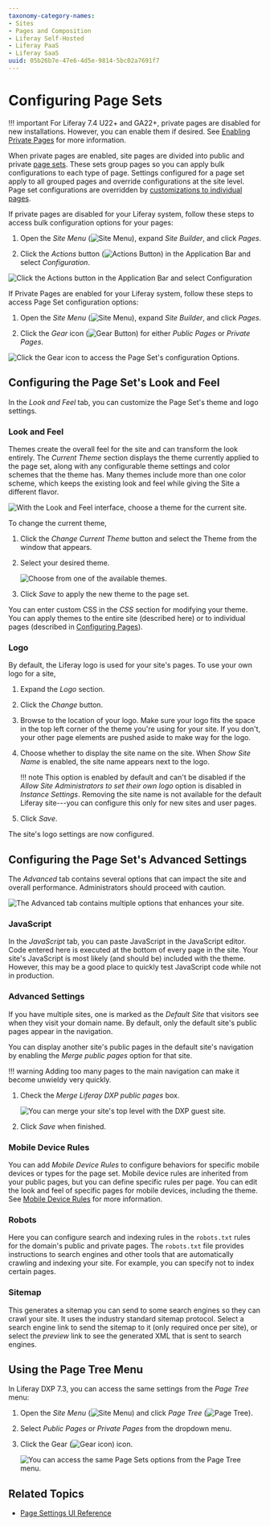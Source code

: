```yaml
---
taxonomy-category-names:
- Sites
- Pages and Composition
- Liferay Self-Hosted
- Liferay PaaS
- Liferay SaaS
uuid: 05b26b7e-47e6-4d5e-9814-5bc02a7691f7
---
```


# Configuring Page Sets

!!! important
    For Liferay 7.4 U22+ and GA22+, private pages are disabled for new installations. However, you can enable them if desired. See [Enabling Private Pages](../understanding-pages.md#enabling-private-pages) for more information.

When private pages are enabled, site pages are divided into public and private [page sets](../understanding-pages.md#page-sets). These sets group pages so you can apply bulk configurations to each type of page. Settings configured for a page set apply to all grouped pages and override configurations at the site level. Page set configurations are overridden by [customizations to individual pages](./page-settings-ui-reference.md).

If private pages are disabled for your Liferay system, follow these steps to access bulk configuration options for your pages:

1. Open the *Site Menu* (![Site Menu](../../../images/icon-product-menu.png)), expand *Site Builder*, and click *Pages*.

1. Click the *Actions* button (![Actions Button](../../../images/icon-actions.png)) in the Application Bar and select *Configuration*.

![Click the Actions button in the Application Bar and select Configuration](./configuring-page-sets/images/01.png)

If Private Pages are enabled for your Liferay system, follow these steps to access Page Set configuration options:

1. Open the *Site Menu* (![Site Menu](../../../images/icon-product-menu.png)), expand *Site Builder*, and click *Pages*.

1. Click the *Gear* icon (![Gear Button](../../../images/icon-cog3.png)) for either *Public Pages* or *Private Pages*.

![Click the Gear icon to access the Page Set's configuration Options.](./configuring-page-sets/images/02.png)

## Configuring the Page Set's Look and Feel

In the *Look and Feel* tab, you can customize the Page Set's theme and logo settings.

### Look and Feel

Themes create the overall feel for the site and can transform the look entirely. The *Current Theme* section displays the theme currently applied to the page set, along with any configurable theme settings and color schemes that the theme has. Many themes include more than one color scheme, which keeps the existing look and feel while giving the Site a different flavor.

![With the Look and Feel interface, choose a theme for the current site.](./configuring-page-sets/images/03.png)

To change the current theme,

1. Click the *Change Current Theme* button and select the Theme from the window that appears.

1. Select your desired theme.

   ![Choose from one of the available themes.](./configuring-page-sets/images/04.png)

1. Click *Save* to apply the new theme to the page set.

You can enter custom CSS in the *CSS* section for modifying your theme. You can apply themes to the entire site (described here) or to individual pages (described in [Configuring Pages](./page-settings-ui-reference.md#look-and-feel)).

### Logo

By default, the Liferay logo is used for your site's pages. To use your own logo for a site,

1. Expand the *Logo* section.

1. Click the *Change* button.

1. Browse to the location of your logo. Make sure your logo fits the space in the top left corner of the theme you're using for your site. If you don't, your other page elements are pushed aside to make way for the logo.

1. Choose whether to display the site name on the site. When *Show Site Name* is enabled, the site name appears next to the logo.

    !!! note
       This option is enabled by default and can't be disabled if the *Allow Site Administrators to set their own logo* option is disabled in *Instance Settings*. Removing the site name is not available for the default Liferay site---you can configure this only for new sites and user pages.

1. Click *Save*.

The site's logo settings are now configured.

## Configuring the Page Set's Advanced Settings

The *Advanced* tab contains several options that can impact the site and overall performance. Administrators should proceed with caution.

![The Advanced tab contains multiple options that enhances your site.](./configuring-page-sets/images/05.png)

### JavaScript

In the *JavaScript* tab, you can paste JavaScript in the JavaScript editor. Code entered here is executed at the bottom of every page in the site. Your site's JavaScript is most likely (and should be) included with the theme. However, this may be a good place to quickly test JavaScript code while not in production.

### Advanced Settings

If you have multiple sites, one is marked as the *Default Site* that visitors see when they visit your domain name. By default, only the default site's public pages appear in the navigation.

You can display another site's public pages in the default site's navigation by enabling the *Merge public pages* option for that site.

!!! warning
    Adding too many pages to the main navigation can make it become unwieldy very quickly.

1. Check the *Merge Liferay DXP public pages* box.

    ![You can merge your site's top level with the DXP guest site.](./configuring-page-sets/images/06.png)

1. Click *Save* when finished.

### Mobile Device Rules

You can add *Mobile Device Rules* to configure behaviors for specific mobile devices or types for the page set. Mobile device rules are inherited from your public pages, but you can define specific rules per page. You can edit the look and feel of specific pages for mobile devices, including the theme. See [Mobile Device Rules](../../optimizing-sites/building-a-responsive-site/creating-mobile-device-rules.md) for more information.

### Robots

Here you can configure search and indexing rules in the `robots.txt` rules for the domain's public and private pages. The `robots.txt` file provides instructions to search engines and other tools that are automatically crawling and indexing your site. For example, you can specify not to index certain pages.

### Sitemap

This generates a sitemap you can send to some search engines so they can crawl your site. It uses the industry standard sitemap protocol. Select a search engine link to send the sitemap to it (only required once per site), or select the *preview* link to see the generated XML that is sent to search engines.

## Using the Page Tree Menu

In Liferay DXP 7.3, you can access the same settings from the *Page Tree* menu:

1. Open the *Site Menu* (![Site Menu](../../../images/icon-menu.png)) and click *Page Tree* (![Page Tree](../../../images/icon-page-tree.png)).

1. Select *Public Pages* or *Private Pages* from the dropdown menu.

1. Click the Gear (![Gear icon](../../../images/icon-settings.png)) icon.

   ![You can access the same Page Sets options from the Page Tree menu.](./configuring-page-sets/images/07.png)

## Related Topics

- [Page Settings UI Reference](./page-settings-ui-reference.md)
